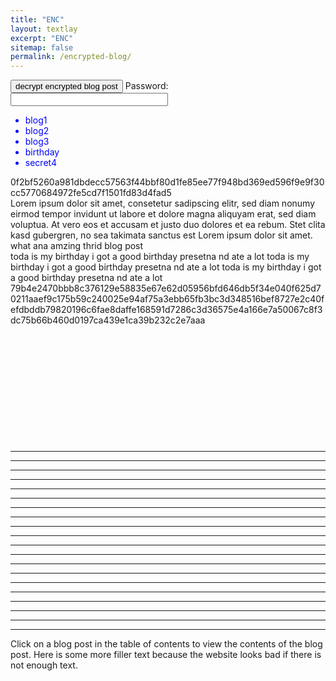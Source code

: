 ```yaml
---
title: "ENC"
layout: textlay
excerpt: "ENC"
sitemap: false
permalink: /encrypted-blog/
---
```


<script src="https://cdnjs.cloudflare.com/ajax/libs/crypto-js/4.1.1/crypto-js.min.js"></script> <style>

div {
  word-wrap: break-word;
}
#blogtoc li {
    color: blue; /* Link-like blue color */
    text-decoration: underline; /* Underline like a link */
    cursor: pointer; /* Pointer cursor like a link */
}
#blogtoc li:hover {
    color: darkblue;
}

/* this is kind of a hack, but I think it's a workable solution */
blockquote {
    padding: 5px 20px;
    margin: 0 0 20px;
    font-size: 16px;
    border-left: 5px solid #eee;
    #background-color: red;
}
blockquote strong em {
  color: #7F8C8D;
}
</style>

<button onclick="decryptstuff()">decrypt encrypted blog post</button>
<label for="password">Password:</label>
<input id="password" type="password" style="width: 50%;">

<script>
const iv = CryptoJS.enc.Hex.parse('6ed541b6ca008267aec855b643fe4dfc');
let last_clicked_blog_post = "blog1";

function decryptstuff(){
  let to_decrypt = $("#"+last_clicked_blog_post).text().trim();
  $("#"+last_clicked_blog_post).empty().append(DEC(to_decrypt));
}

function getPassword(){
  return document.getElementById("password").value;
}

function clickEnc(){
  let plaintext = document.getElementById("inputtext").value;
  console.log(plaintext);
  console.log(ENC(plaintext));
  appendText(ENC(plaintext));
}
function clickDec(){
  let ciphertext = document.getElementById("inputtext").value;
  console.log(ciphertext);
  console.log(DEC(ciphertext));
  appendText(DEC(ciphertext));
}

function ENC(plaintext){
  const key = CryptoJS.PBKDF2(getPassword(), '', { keySize: 192 / 32, iterations: 10000 });
  const encrypted = CryptoJS.AES.encrypt(plaintext, key, { iv: iv, mode: CryptoJS.mode.CBC, padding: CryptoJS.pad.Pkcs7 });
  const encryptedHex = encrypted.ciphertext.toString(CryptoJS.enc.Hex);
  return encryptedHex;
}

function DEC(ciphertext){
  const key = CryptoJS.PBKDF2(getPassword(), '', { keySize: 192 / 32, iterations: 10000 });
  const encryptedCiphertext = CryptoJS.enc.Hex.parse(ciphertext);
  const decrypted = CryptoJS.AES.decrypt(
    { ciphertext: encryptedCiphertext },
    key,
    { iv: iv, mode: CryptoJS.mode.CBC, padding: CryptoJS.pad.Pkcs7 }
  ).toString(CryptoJS.enc.Utf8);
  return decrypted;
}

/*
function appendText(text) {
      const displayDiv = document.getElementById("display");
      const newTextElement = document.createElement("p");
      newTextElement.textContent = text;

      const copyButton = document.createElement("button");
      copyButton.textContent = "Copy";
      copyButton.setAttribute("class", "copyBtn");
      copyButton.setAttribute("data-clipboard-text", text);

      const containerDiv = document.createElement("div");
      containerDiv.setAttribute("class", "containerDiv"); // Adding class for word-wrap
      containerDiv.appendChild(newTextElement);
      containerDiv.appendChild(copyButton);

      // Insert new elements at the beginning
      if (displayDiv.firstChild) {
        displayDiv.insertBefore(containerDiv, displayDiv.firstChild);
      } else {
        displayDiv.appendChild(containerDiv);
      }

      const divider = document.createElement("hr"); // Create divider element
      divider.setAttribute("class", "divider"); // Add class for styling
      displayDiv.insertBefore(divider, displayDiv.firstChild);
    }

// Initialize ClipboardJS
document.addEventListener('DOMContentLoaded', function() {
  new ClipboardJS('.copyBtn');
});
*/
</script>

<ul id="blogtoc">
<li>blog1</li>
<li>blog2</li>
<li>blog3</li>
<li>birthday</li>
<li>secret4</li>
</ul>

<div id="blog1">
0f2bf5260a981dbdecc57563f44bbf80d1fe85ee77f948bd369ed596f9e9f30cc5770684972fe5cd7f1501fd83d4fad5
</div>
<div id="blog2">
Lorem ipsum dolor sit amet, consetetur sadipscing elitr, sed diam nonumy eirmod tempor invidunt ut labore et dolore magna aliquyam erat, sed diam voluptua. At vero eos et accusam et justo duo dolores et ea rebum. Stet clita kasd gubergren, no sea takimata sanctus est Lorem ipsum dolor sit amet.
</div>

<div id="blog3">
what ana amzing thrid blog post
</div>

<div id="birthday">
toda is my birthday i got a good birthday presetna nd ate a lot
toda is my birthday i got a good birthday presetna nd ate a lot
toda is my birthday i got a good birthday presetna nd ate a lot
</div>

<div id="secret4">
79b4e2470bbb8c376129e58835e67e62d05956bfd646db5f34e040f625d70211aaef9c175b59c240025e94af75a3ebb65fb3bc3d348516bef8727e2c40fefdbddb79820196c6fae8daffe168591d7286c3d36575e4a166e7a50067c8f3dc75b66b460d0197ca439e1ca39b232c2e7aaa
</div>

<br>
<br>
<br>
<br>
<br>
<br>
<br>
<br>
<br>
<br>
<br>

-----
-----
-----
-----
-----
-----
-----
-----
-----
-----
-----
-----
-----
-----
-----
-----
-----
-----
-----
-----

Click on a blog post in the table of contents to view the
contents of the blog post.
Here is some more filler text because the website looks bad if there is not enough text.


<script>
let blog_post_names = [];
document.addEventListener('DOMContentLoaded', () => {
    const listItems = document.querySelectorAll('#blogtoc li');
    listItems.forEach(item => {
        blog_post_names.push(item.textContent);
        $("#"+item.textContent).hide();

        item.addEventListener('click', function() {
            const currentBlogPost = this.textContent;
            last_clicked_blog_post = currentBlogPost;
            for (const blog_name of blog_post_names){
              if (blog_name == currentBlogPost){
                $("#"+blog_name).show();
              }
              else {
                $("#"+blog_name).hide();
              }
            }

        });
    });
});
</script>


